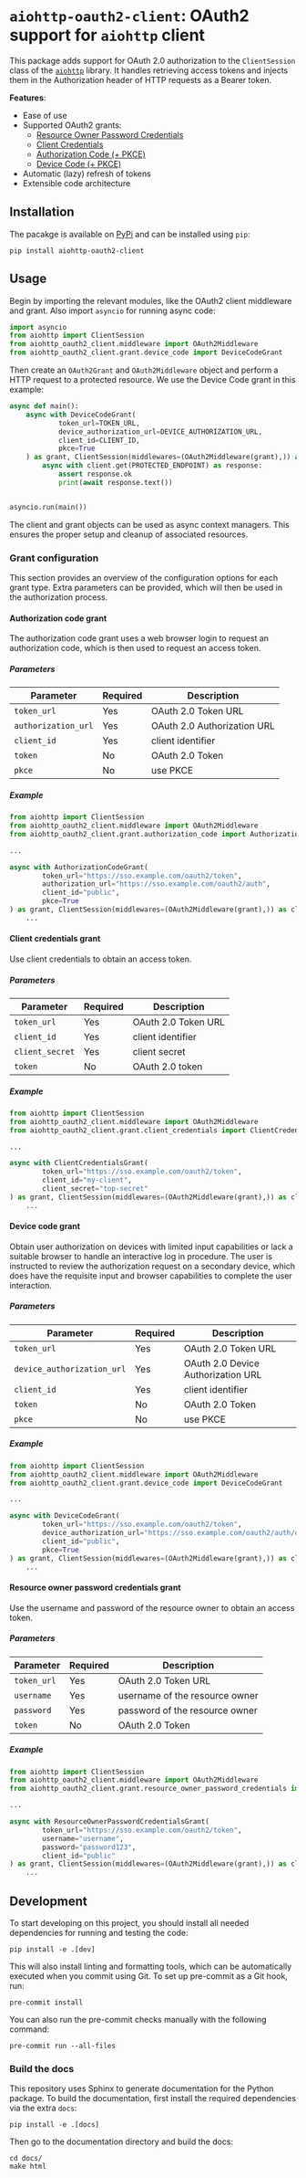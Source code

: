 # `aiohttp-oauth2-client`: OAuth2 support for `aiohttp` client

This package adds support for OAuth 2.0 authorization to the `ClientSession` class of
the [`aiohttp`](https://docs.aiohttp.org/en/stable/) library.
It handles retrieving access tokens and injects them in the Authorization header of HTTP requests as a Bearer token.

**Features**:

* Ease of use
* Supported OAuth2 grants:
    * [Resource Owner Password Credentials](https://datatracker.ietf.org/doc/html/rfc6749#section-4.3)
    * [Client Credentials](https://datatracker.ietf.org/doc/html/rfc6749#section-4.4)
    * [Authorization Code (+ PKCE)](https://datatracker.ietf.org/doc/html/rfc6749#section-4.1)
    * [Device Code (+ PKCE)](https://datatracker.ietf.org/doc/html/rfc8628)
* Automatic (lazy) refresh of tokens
* Extensible code architecture

## Installation

The pacakge is available on [PyPi](https://pypi.org/project/aiohttp-oauth2-client) and can be installed using `pip`:

```shell
pip install aiohttp-oauth2-client
``` 

## Usage

Begin by importing the relevant modules, like the OAuth2 client middleware and grant. Also import `asyncio` for running async code:

```python
import asyncio
from aiohttp import ClientSession
from aiohttp_oauth2_client.middleware import OAuth2Middleware
from aiohttp_oauth2_client.grant.device_code import DeviceCodeGrant
```

Then create an `OAuth2Grant` and `OAuth2Middleware` object and perform a HTTP request to a protected resource. We use the
Device Code grant in this example:

```python
async def main():
    async with DeviceCodeGrant(
            token_url=TOKEN_URL,
            device_authorization_url=DEVICE_AUTHORIZATION_URL,
            client_id=CLIENT_ID,
            pkce=True
    ) as grant, ClientSession(middlewares=(OAuth2Middleware(grant),)) as client:
        async with client.get(PROTECTED_ENDPOINT) as response:
            assert response.ok
            print(await response.text())


asyncio.run(main())
```

The client and grant objects can be used as async context managers. This ensures the proper setup and cleanup of
associated resources.

### Grant configuration

This section provides an overview of the configuration options for each grant type.
Extra parameters can be provided, which will then be used in the authorization process.

#### Authorization code grant

The authorization code grant uses a web browser login to request an authorization code, which is then used to request an
access token.

##### Parameters

| Parameter           | Required | Description                 |
|---------------------|----------|-----------------------------|
| `token_url`         | Yes      | OAuth 2.0 Token URL         |
| `authorization_url` | Yes      | OAuth 2.0 Authorization URL | 
| `client_id`         | Yes      | client identifier           |
| `token`             | No       | OAuth 2.0 Token             | 
| `pkce`              | No       | use PKCE                    | 

##### Example

```python
from aiohttp import ClientSession
from aiohttp_oauth2_client.middleware import OAuth2Middleware
from aiohttp_oauth2_client.grant.authorization_code import AuthorizationCodeGrant

...

async with AuthorizationCodeGrant(
        token_url="https://sso.example.com/oauth2/token",
        authorization_url="https://sso.example.com/oauth2/auth",
        client_id="public",
        pkce=True
) as grant, ClientSession(middlewares=(OAuth2Middleware(grant),)) as client:
    ...
```

#### Client credentials grant

Use client credentials to obtain an access token.

##### Parameters

| Parameter       | Required | Description         |
|-----------------|----------|---------------------|
| `token_url`     | Yes      | OAuth 2.0 Token URL | 
| `client_id`     | Yes      | client identifier   |
| `client_secret` | Yes      | client secret       |
| `token`         | No       | OAuth 2.0 token     |

##### Example

```python
from aiohttp import ClientSession
from aiohttp_oauth2_client.middleware import OAuth2Middleware
from aiohttp_oauth2_client.grant.client_credentials import ClientCredentialsGrant

...

async with ClientCredentialsGrant(
        token_url="https://sso.example.com/oauth2/token",
        client_id="my-client",
        client_secret="top-secret"
) as grant, ClientSession(middlewares=(OAuth2Middleware(grant),)) as client:
    ...
```

#### Device code grant

Obtain user authorization on devices with limited input capabilities or lack a suitable browser to handle an interactive
log in procedure.
The user is instructed to review the authorization request on a secondary device, which does have the requisite input
and browser capabilities to complete the user interaction.

##### Parameters

| Parameter                  | Required | Description                        | 
|----------------------------|----------|------------------------------------|
| `token_url`                | Yes      | OAuth 2.0 Token URL                |
| `device_authorization_url` | Yes      | OAuth 2.0 Device Authorization URL |
| `client_id`                | Yes      | client identifier                  |
| `token`                    | No       | OAuth 2.0 Token                    | 
| `pkce`                     | No       | use PKCE                           |

##### Example

```python
from aiohttp import ClientSession
from aiohttp_oauth2_client.middleware import OAuth2Middleware
from aiohttp_oauth2_client.grant.device_code import DeviceCodeGrant

...

async with DeviceCodeGrant(
        token_url="https://sso.example.com/oauth2/token",
        device_authorization_url="https://sso.example.com/oauth2/auth/device",
        client_id="public",
        pkce=True
) as grant, ClientSession(middlewares=(OAuth2Middleware(grant),)) as client:
    ...
```

#### Resource owner password credentials grant

Use the username and password of the resource owner to obtain an access token.

##### Parameters

| Parameter   | Required | Description                    |
|-------------|----------|--------------------------------|
| `token_url` | Yes      | OAuth 2.0 Token URL            |
| `username`  | Yes      | username of the resource owner |
| `password`  | Yes      | password of the resource owner |
| `token`     | No       | OAuth 2.0 Token                |

##### Example

```python
from aiohttp import ClientSession
from aiohttp_oauth2_client.middleware import OAuth2Middleware
from aiohttp_oauth2_client.grant.resource_owner_password_credentials import ResourceOwnerPasswordCredentialsGrant

...

async with ResourceOwnerPasswordCredentialsGrant(
        token_url="https://sso.example.com/oauth2/token",
        username="username",
        password="password123",
        client_id="public"
) as grant, ClientSession(middlewares=(OAuth2Middleware(grant),)) as client:
    ...
```

## Development

To start developing on this project, you should install all needed dependencies for running and testing the code:

```shell
pip install -e .[dev]
```

This will also install linting and formatting tools, which can be automatically executed when you commit using Git.
To set up pre-commit as a Git hook, run:

```shell
pre-commit install
```

You can also run the pre-commit checks manually with the following command:

```shell
pre-commit run --all-files
```

### Build the docs

This repository uses Sphinx to generate documentation for the Python package.
To build the documentation, first install the required dependencies via the extra `docs`:

```shell
pip install -e .[docs]
```

Then go to the documentation directory and build the docs:

```shell
cd docs/
make html
```